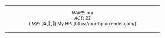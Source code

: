 <div align='center'>

<hr>
𝘕𝘈𝘔𝘌: ora <br>
𝘈𝘎𝘌:  22 <br>
𝘓𝘐𝘒𝘌: [⚽,🥐,📖]
My HP: [https://ora-hp.onrender.com/]
<hr>

</div>
